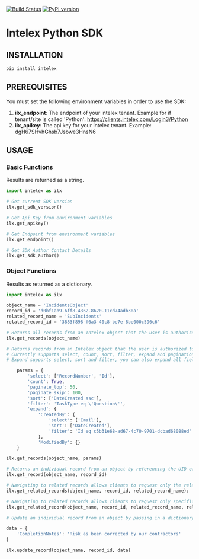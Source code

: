 [![Build Status](https://travis-ci.org/thomassampson/intelex_sdk.svg?branch=v0.0.29)](https://travis-ci.org/thomassampson/intelex_sdk) [![PyPI version](https://badge.fury.io/py/intelex.svg)](https://badge.fury.io/py/intelex)

# Intelex Python SDK

## INSTALLATION

```python
pip install intelex
```

## PREREQUISITES

You must set the following environment variables in order to use the SDK:

1. **ilx_endpoint**: The endpoint of your intelex tenant. Example for if tenant/site is called 'Python': https://clients.intelex.com/Login3/Python
2. **ilx_apikey**: The api key for your intelex tenant. Example: dgH67SHvhGhsb7Jsbwe3HnsN6

## USAGE

### Basic Functions

Results are returned as a string.

```python
import intelex as ilx

# Get current SDK version
ilx.get_sdk_version()

# Get Api Key from environment variables
ilx.get_apikey()

# Get Endpoint from environment variables
ilx.get_endpoint()

# Get SDK Author Contact Details
ilx.get_sdk_author()
```

### Object Functions

Results as returned as a dictionary.

```python
import intelex as ilx

object_name = 'IncidentsObject'
record_id = 'd0bf1ab9-6ff8-4362-8620-11cd74adb30a'
related_record_name = 'SubIncidents'
related_record_id = '3883f898-f6a3-40c8-be7e-8be000c596c6'

# Returns all records from an Intelex object that the user is authorized to view
ilx.get_records(object_name)

# Returns records from an Intelex object that the user is authorized to view based on input parameters in a dictionary
# Currently supports select, count, sort, filter, expand and pagination (You can add one or many)
# Expand supports select, sort and filter, you can also expand all fields in the related record by using {} to define an empty dictionary

    params = {
        'select': ['RecordNumber', 'Id'],
        'count': True,
        'paginate_top': 50,
        'paginate_skip': 100,
        'sort': ['DateCreated asc'],
        'filter': 'TaskType eq \'Question\'',
        'expand': {
            'CreatedBy': {
                'select': ['Email'],
                'sort': ['DateCreated'],
                'filter': 'Id eq c5b31e68-ad67-4c70-9701-dcbad68088ed'
            },
            'ModifiedBy': {}
    }

ilx.get_records(object_name, params)

# Returns an individual record from an object by referencing the UID of the record
ilx.get_record(object_name, record_id)

# Navigating to related records allows clients to request only the relational data belonging to a parent record.
ilx.get_related_records(object_name, record_id, related_record_name):

# Navigating to related records allows clients to request only specific relational data belonging to a parent record. 
ilx.get_related_record(object_name, record_id, related_record_name, related_record_id)

# Update an individual record from an object by passing in a dictionary with updated data

data = {
    'CompletionNotes': 'Risk as been corrected by our contractors'
}

ilx.update_record(object_name, record_id, data)
```